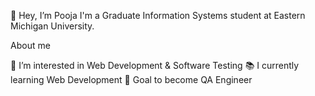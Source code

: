 👋 Hey, I’m Pooja 
I'm a Graduate Information Systems student at Eastern Michigan University.

About me

👀 I’m interested in Web Development & Software Testing
📚 I currently learning Web Development
🎯 Goal to become QA Engineer


<!---
poojapunyarthi/poojapunyarthi is a ✨ special ✨ repository because its `README.md` (this file) appears on your GitHub profile.
You can click the Preview link to take a look at your changes.
--->
